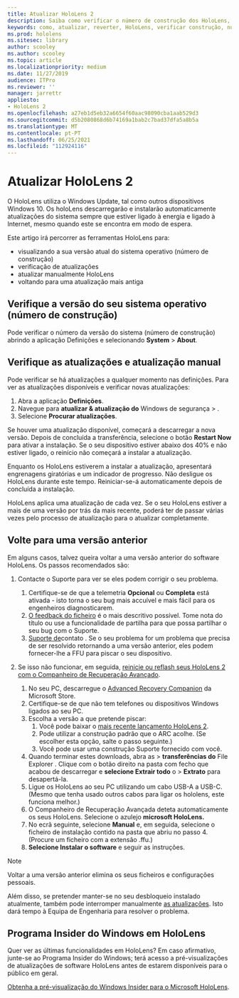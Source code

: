 ```yaml
---
title: Atualizar HoloLens 2
description: Saiba como verificar o número de construção dos HoloLens, mantenha-se atualizado com as atualizações do dispositivo, junte-se ao Programa Insiders e reverta as atualizações.
keywords: como, atualizar, reverter, HoloLens, verificar construção, número de construção
ms.prod: hololens
ms.sitesec: library
author: scooley
ms.author: scooley
ms.topic: article
ms.localizationpriority: medium
ms.date: 11/27/2019
audience: ITPro
ms.reviewer: ''
manager: jarrettr
appliesto:
- HoloLens 2
ms.openlocfilehash: a27eb1d5eb32a6654f60aac98090cba1aab529d3
ms.sourcegitcommit: d5b2080868d6b74169a1bab2c7bad37dfa5a8b5a
ms.translationtype: MT
ms.contentlocale: pt-PT
ms.lasthandoff: 06/25/2021
ms.locfileid: "112924116"
---
```

# <a name="update-hololens-2"></a>Atualizar HoloLens 2

O HoloLens utiliza o Windows Update, tal como outros dispositivos Windows 10. Os holoLens descarregarão e instalarão automaticamente atualizações do sistema sempre que estiver ligado à energia e ligado à Internet, mesmo quando este se encontra em modo de espera.

Este artigo irá percorrer as ferramentas HoloLens para:

- visualizando a sua versão atual do sistema operativo (número de construção)
- verificação de atualizações
- atualizar manualmente HoloLens
- voltando para uma atualização mais antiga

## <a name="check-your-operating-system-version-build-number"></a>Verifique a versão do seu sistema operativo (número de construção)

Pode verificar o número da versão do sistema (número de construção) abrindo a aplicação Definições e selecionando **System**  >  **About**.

## <a name="check-for-updates-and-manually-update"></a>Verifique as atualizações e atualização manual

Pode verificar se há atualizações a qualquer momento nas definições.  Para ver as atualizações disponíveis e verificar novas atualizações:

1. Abra a aplicação **Definições**.
1. Navegue para **atualizar & atualização do** Windows de segurança  >  .
1. Selecione **Procurar atualizações**.

Se houver uma atualização disponível, começará a descarregar a nova versão. Depois de concluída a transferência, selecione o botão **Restart Now** para ativar a instalação. Se o seu dispositivo estiver abaixo dos 40% e não estiver ligado, o reinício não começará a instalar a atualização.

Enquanto os HoloLens estiverem a instalar a atualização, apresentará engrenagens giratórias e um indicador de progresso. Não desligue os HoloLens durante este tempo. Reiniciar-se-á automaticamente depois de concluída a instalação.

HoloLens aplica uma atualização de cada vez.  Se o seu HoloLens estiver a mais de uma versão por trás da mais recente, poderá ter de passar várias vezes pelo processo de atualização para o atualizar completamente.

## <a name="go-back-to-a-previous-version"></a>Volte para uma versão anterior

Em alguns casos, talvez queira voltar a uma versão anterior do software HoloLens. Os passos recomendados são:

1. Contacte o Suporte para ver se eles podem corrigir o seu problema.
    1. Certifique-se de que a telemetria **Opcional** ou **Completa** está ativada - isto torna o seu bug mais accuível e mais fácil para os engenheiros diagnosticarem.
    1. [O feedback do ficheiro](hololens-feedback.md) é o mais descritivo possível. Tome nota do título ou use a funcionalidade de partilha para que possa partilhar o seu bug com o Suporte.
    1. [Suporte de](https://aka.ms/hlsupport)contato . Se o seu problema for um problema que precisa de ser resolvido retornando a uma versão anterior, eles podem fornecer-lhe a FFU para piscar o seu dispositivo.

1. Se isso não funcionar, em seguida, [reinicie ou reflash seus HoloLens 2 com o Companheiro de Recuperação Avançado](hololens-recovery.md).
    1. No seu PC, descarregue o [Advanced Recovery Companion](https://www.microsoft.com/p/advanced-recovery-companion/9p74z35sfrs8?activetab=pivot:overviewtab) da Microsoft Store.
    1. Certifique-se de que não tem telefones ou dispositivos Windows ligados ao seu PC.
    1. Escolha a versão a que pretende piscar:
        1. Você pode baixar o [mais recente lançamento HoloLens 2](https://aka.ms/hololens2download).
        1. Pode utilizar a construção padrão que o ARC acolhe. (Se escolher esta opção, salte o passo seguinte.)
        1. Você pode usar uma construção Suporte fornecido com você.
    1. Quando terminar estes downloads, abra as  >  **transferências do** File Explorer . Clique com o botão direito na pasta com fecho que acabou de descarregar e **selecione Extrair todo** o  >  **Extrato** para desapertá-la.
    1. Ligue os HoloLens ao seu PC utilizando um cabo USB-A a USB-C. (Mesmo que tenha usado outros cabos para ligar os hololens, este funciona melhor.)
    1. O Companheiro de Recuperação Avançada deteta automaticamente os seus HoloLens. Selecione o azulejo **microsoft HoloLens.**
    1. No ecrã seguinte, selecione **Manual** e, em seguida, selecione o ficheiro de instalação contido na pasta que abriu no passo 4. (Procure um ficheiro com a extensão .ffu.)
    1. **Selecione Instalar o software** e seguir as instruções.

> [!NOTE]
> Voltar a uma versão anterior elimina os seus ficheiros e configurações pessoais.

Além disso, se pretender manter-se no seu desbloqueio instalado atualmente, também pode interromper manualmente [as atualizações](hololens-updates.md#pause-updates-via-device). Isto dará tempo à Equipa de Engenharia para resolver o problema.

## <a name="windows-insider-program-on-hololens"></a>Programa Insider do Windows em HoloLens

Quer ver as últimas funcionalidades em HoloLens?  Em caso afirmativo, junte-se ao Programa Insider do Windows; terá acesso a pré-visualizações de atualizações de software HoloLens antes de estarem disponíveis para o público em geral.

[Obtenha a pré-visualização do Windows Insider para o Microsoft HoloLens](hololens-insider.md).
